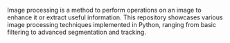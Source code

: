 Image processing is a method to perform operations on an image to enhance it or extract useful information. This repository showcases various image processing techniques implemented in Python, ranging from basic filtering to advanced segmentation and tracking.
